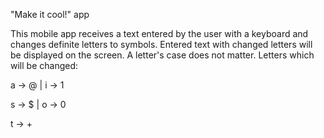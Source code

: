 "Make it cool!" app

This mobile app receives a text entered by the user with a keyboard and changes definite letters to symbols. Entered text with changed letters will be displayed on the screen. A letter's case does not matter. Letters which will be changed:

a -> @  |  i -> 1

s -> $  |  o -> 0 

t -> +
